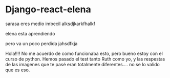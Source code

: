 # Django-react-elena
sarasa
eres medio imbecil
alksdjkarkfhalkf


elena esta aprendiendo

pero va un poco perdida
jahsdfkja

Hola!!!! No me acuerdo de como funcionaba esto, pero bueno estoy con el curso de python. Hemos pasado el test tanto Ruth como yo, y las respestas de las imagenes que te pasé eran totalmente diferentes.... no se lo valido que es eso. 
